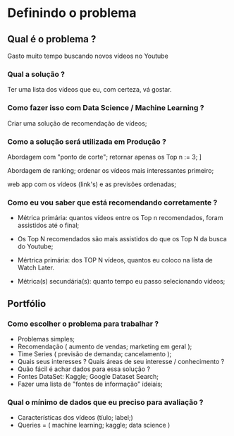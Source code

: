 
# Definindo o problema


## Qual é o problema ?

Gasto muito tempo buscando novos vídeos no Youtube

### Qual a solução ?

Ter uma lista dos vídeos que eu, com certeza, vá gostar.

### Como fazer isso com Data Science / Machine Learning ?

Criar uma solução de recomendação de vídeos;

### Como a solução será utilizada em Produção ?

Abordagem com "ponto de corte"; retornar apenas os Top n := 3;                                    ]

Abordagem de ranking; ordenar os vídeos mais interessantes primeiro;

web app com os vídeos (link's) e as previsões ordenadas;

### Como eu vou saber que está recomendando corretamente ?

- Métrica primária: quantos vídeos entre os Top n recomendados, foram 
assistidos até o final;

- Os Top N recomendados são mais assistidos do que os Top N da 
busca do Youtube;

- Mértrica primária: dos TOP N vídeos, quantos eu coloco na lista de 
Watch Later.

- Métrica(s) secundária(s): quanto tempo eu passo selecionando vídeos;

## Portfólio

### Como escolher o problema para trabalhar ?

- Problemas simples;
- Recomendação ( aumento de vendas; marketing em geral );
- Time Series ( previsão de demanda; cancelamento );
- Quais seus interesses ? Quais áreas de seu interesse / conhecimento ?
- Quão fácil é achar dados para essa solução ?
- Fontes DataSet: Kaggle; Google Dataset Search;
- Fazer uma lista de "fontes de informação" ideiais;

### Qual o mínimo de dados que eu preciso para avaliação ?

- Características dos vídeos (tíulo; label;)
- Queries = ( machine learning; kaggle; data science )
